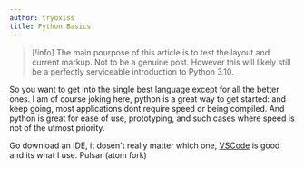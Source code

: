 ```yaml
--- 
author: tryoxiss
title: Python Basics
---
```


> [!info] 
> The main pourpose of this article is to test the layout and current markup. Not to be a genuine post. However this will likely still be a perfectly serviceable introduction to Python 3.10.

So you want to get into the single best language except for all the better ones. I am of course joking here, python is a great way to get started: and keep going, most applications dont require speed or being compiled. And python is great for ease of use, prototyping, and such cases where speed is not of the utmost priority. 

Go download an IDE, it dosen't really matter which one, [VSCode](https://code.visualstudio.com) is good and its what I use. Pulsar (atom fork)